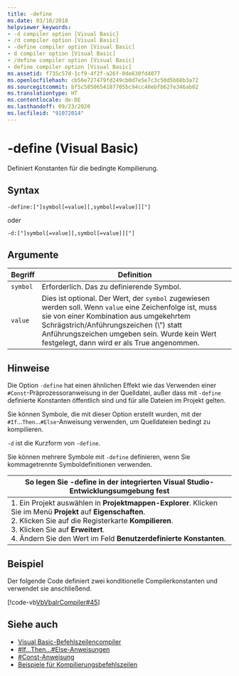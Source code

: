 ```yaml
---
title: -define
ms.date: 03/10/2018
helpviewer_keywords:
- -d compiler option [Visual Basic]
- /d compiler option [Visual Basic]
- -define compiler option [Visual Basic]
- d compiler option [Visual Basic]
- /define compiler option [Visual Basic]
- define compiler option [Visual Basic]
ms.assetid: f735c57d-1cf9-4f2f-a26f-0de630fd4077
ms.openlocfilehash: cb56e727479fd249cb0d7e5e7c3c50d5b68b3a72
ms.sourcegitcommit: bf5c5850654187705bc94cc40ebfb62fe346ab02
ms.translationtype: HT
ms.contentlocale: de-DE
ms.lasthandoff: 09/23/2020
ms.locfileid: "91072014"
---
```

# <a name="-define-visual-basic"></a>-define (Visual Basic)

Definiert Konstanten für die bedingte Kompilierung.  
  
## <a name="syntax"></a>Syntax  
  
```console  
-define:["]symbol[=value][,symbol[=value]]["]  
```

oder

```console  
-d:["]symbol[=value][,symbol[=value]]["]  
```  
  
## <a name="arguments"></a>Argumente  
  
|Begriff|Definition|  
|---|---|  
|`symbol`|Erforderlich. Das zu definierende Symbol.|  
|`value`|Dies ist optional. Der Wert, der `symbol` zugewiesen werden soll. Wenn `value` eine Zeichenfolge ist, muss sie von einer Kombination aus umgekehrtem Schrägstrich/Anführungszeichen (\\") statt Anführungszeichen umgeben sein. Wurde kein Wert festgelegt, dann wird er als True angenommen.|  
  
## <a name="remarks"></a>Hinweise  

 Die Option `-define` hat einen ähnlichen Effekt wie das Verwenden einer `#Const`-Präprozessoranweisung in der Quelldatei, außer dass mit `-define` definierte Konstanten öffentlich sind und für alle Dateien im Projekt gelten.  
  
 Sie können Symbole, die mit dieser Option erstellt wurden, mit der `#If`...`Then`...`#Else`-Anweisung verwenden, um Quelldateien bedingt zu kompilieren.  
  
 `-d` ist die Kurzform von `-define`.  
  
 Sie können mehrere Symbole mit `-define` definieren, wenn Sie kommagetrennte Symboldefinitionen verwenden.  
  
|So legen Sie -define in der integrierten Visual Studio-Entwicklungsumgebung fest|  
|---|  
|1.  Ein Projekt auswählen in **Projektmappen-Explorer**. Klicken Sie im Menü **Projekt** auf **Eigenschaften**. <br />2.  Klicken Sie auf die Registerkarte **Kompilieren**.<br />3.  Klicken Sie auf **Erweitert**.<br />4.  Ändern Sie den Wert im Feld **Benutzerdefinierte Konstanten**.|  
  
## <a name="example"></a>Beispiel  

 Der folgende Code definiert zwei konditionelle Compilerkonstanten und verwendet sie anschließend.  
  
 [!code-vb[VbVbalrCompiler#45](~/samples/snippets/visualbasic/VS_Snippets_VBCSharp/VbVbalrCompiler/VB/Class1.vb#45)]  
  
## <a name="see-also"></a>Siehe auch

- [Visual Basic-Befehlszeilencompiler](index.md)
- [#If...Then...#Else-Anweisungen](../../language-reference/directives/if-then-else-directives.md)
- [#Const-Anweisung](../../language-reference/directives/const-directive.md)
- [Beispiele für Kompilierungsbefehlszeilen](sample-compilation-command-lines.md)
